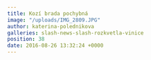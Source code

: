 ```yaml
---
title: Kozí brada pochybná
image: "/uploads/IMG_2809.JPG"
author: katerina-polednikova
galleries: slash-news-slash-rozkvetla-vinice
position: 38
date: 2016-08-26 13:32:24 +0000
---
```

